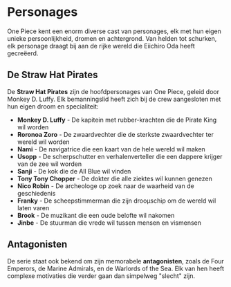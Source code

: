 # Personages

One Piece kent een enorm diverse cast van personages, elk met hun eigen unieke persoonlijkheid, dromen en achtergrond. Van helden tot schurken, elk personage draagt bij aan de rijke wereld die Eiichiro Oda heeft gecreëerd.

## De Straw Hat Pirates

De **Straw Hat Pirates** zijn de hoofdpersonages van One Piece, geleid door Monkey D. Luffy. Elk bemanningslid heeft zich bij de crew aangesloten met hun eigen droom en specialiteit:

- **Monkey D. Luffy** - De kapitein met rubber-krachten die de Pirate King wil worden
- **Roronoa Zoro** - De zwaardvechter die de sterkste zwaardvechter ter wereld wil worden
- **Nami** - De navigatrice die een kaart van de hele wereld wil maken
- **Usopp** - De scherpschutter en verhalenverteller die een dappere krijger van de zee wil worden
- **Sanji** - De kok die de All Blue wil vinden
- **Tony Tony Chopper** - De dokter die alle ziektes wil kunnen genezen
- **Nico Robin** - De archeologe op zoek naar de waarheid van de geschiedenis
- **Franky** - De scheepstimmerman die zijn droομschip om de wereld wil laten varen
- **Brook** - De muzikant die een oude belofte wil nakomen
- **Jinbe** - De stuurman die vrede wil tussen mensen en vismensen

## Antagonisten

De serie staat ook bekend om zijn memorabele **antagonisten**, zoals de Four Emperors, de Marine Admirals, en de Warlords of the Sea. Elk van hen heeft complexe motivaties die verder gaan dan simpelweg "slecht" zijn.
